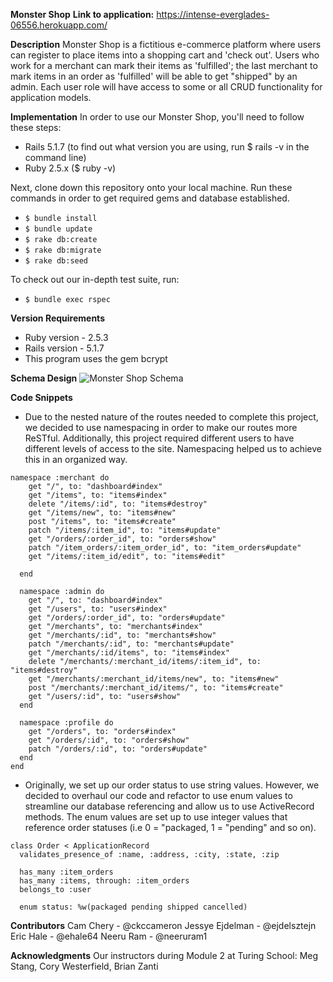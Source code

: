 **Monster Shop**
**Link to application:** https://intense-everglades-06556.herokuapp.com/

**Description**
Monster Shop is a fictitious e-commerce platform where users can register to place items into a shopping cart and 'check out'. Users who work for a merchant can mark their items as 'fulfilled'; the last merchant to mark items in an order as 'fulfilled' will be able to get "shipped" by an admin. Each user role will have access to some or all CRUD functionality for application models.

**Implementation**
In order to use our Monster Shop, you'll need to follow these steps:

- Rails 5.1.7 (to find out what version you are using, run $ rails -v in the command line)
- Ruby 2.5.x ($ ruby -v)

Next, clone down this repository onto your local machine. Run these commands in order to get required gems and database established.

- ``$ bundle install``
- ``$ bundle update``
- ``$ rake db:create``
- ``$ rake db:migrate``
- ``$ rake db:seed``

To check out our in-depth test suite, run:

- ``$ bundle exec rspec``

**Version Requirements**
- Ruby version - 2.5.3
- Rails version - 5.1.7
- This program uses the gem bcrypt

**Schema Design**
![Monster Shop Schema](monster_shop_schema.png)

**Code Snippets**

- Due to the nested nature of the routes needed to complete this project, we decided to use namespacing in order to make our routes more ReSTful. Additionally, this project required different users to have different levels of access to the site. Namespacing helped us to achieve this in an organized way.
```
namespace :merchant do
    get "/", to: "dashboard#index"
    get "/items", to: "items#index"
    delete "/items/:id", to: "items#destroy"
    get "/items/new", to: "items#new"
    post "/items", to: "items#create"
    patch "/items/:item_id", to: "items#update"
    get "/orders/:order_id", to: "orders#show"
    patch "/item_orders/:item_order_id", to: "item_orders#update"
    get "/items/:item_id/edit", to: "items#edit"

  end

  namespace :admin do
    get "/", to: "dashboard#index"
    get "/users", to: "users#index"
    get "/orders/:order_id", to: "orders#update"
    get "/merchants", to: "merchants#index"
    get "/merchants/:id", to: "merchants#show"
    patch "/merchants/:id", to: "merchants#update"
    get "/merchants/:id/items", to: "items#index"
    delete "/merchants/:merchant_id/items/:item_id", to: "items#destroy"
    get "/merchants/:merchant_id/items/new", to: "items#new"
    post "/merchants/:merchant_id/items/", to: "items#create"
    get "/users/:id", to: "users#show"
  end

  namespace :profile do
    get "/orders", to: "orders#index"
    get "/orders/:id", to: "orders#show"
    patch "/orders/:id", to: "orders#update"
  end
end
```

- Originally, we set up our order status to use string values. However, we decided to overhaul our code and refactor to use enum values to streamline our database referencing and allow us to use ActiveRecord methods. The enum values are set up to use integer values that reference order statuses (i.e 0 = "packaged, 1 = "pending" and so on). 
```
class Order < ApplicationRecord
  validates_presence_of :name, :address, :city, :state, :zip

  has_many :item_orders
  has_many :items, through: :item_orders
  belongs_to :user

  enum status: %w(packaged pending shipped cancelled)
```

**Contributors**
Cam Chery - @ckccameron
Jessye Ejdelman - @ejdelsztejn
Eric Hale - @ehale64
Neeru Ram - @neeruram1

**Acknowledgments**
Our instructors during Module 2 at Turing School:
Meg Stang, Cory Westerfield, Brian Zanti
